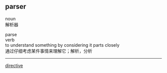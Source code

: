 ## parser  
noun  
解析器  

parse  
verb  
to understand something by considering it parts closely  
通过仔细考虑某件事情来理解它；解析，分析  

----  

[directive](29.md)  